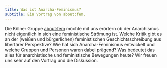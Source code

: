 ```yaml
---
title: Was ist Anarcha-Feminismus?
subtitle: Ein Vortrag von about:fem.
---
```


Die Kölner Gruppe [about:fem](http://aboutfem.blogsport.de/) möchte mit uns erörtern ob der Anarchismus nicht eigentlich in sich eine feministische Strömung ist. Welche Kritik gibt es an der (weißen und bürgerlichen) feministischen Geschichtsschreibung aus libertärer Perspektive? Wie hat sich Anarcha-Feminismus entwickelt und welche Gruppen und Personen waren dabei prägend? Was bedeutet das alles für anarchistische und feministische Bewegungen heute? Wir freuen uns sehr auf den Vortrag und die Diskussion.
